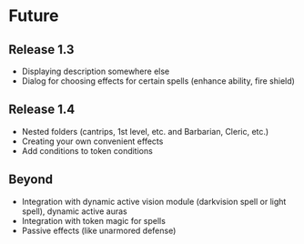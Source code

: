 # Future

## Release 1.3

- Displaying description somewhere else
- Dialog for choosing effects for certain spells (enhance ability, fire shield)

## Release 1.4

- Nested folders (cantrips, 1st level, etc. and Barbarian, Cleric, etc.)
- Creating your own convenient effects
- Add conditions to token conditions

## Beyond

- Integration with dynamic active vision module (darkvision spell or light spell), dynamic active auras
- Integration with token magic for spells
- Passive effects (like unarmored defense)
